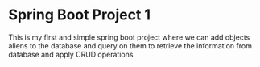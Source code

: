 # Spring Boot Project 1
This is my first and simple spring boot project where we can add objects aliens to the database and query on them to retrieve the information from database and apply CRUD operations
